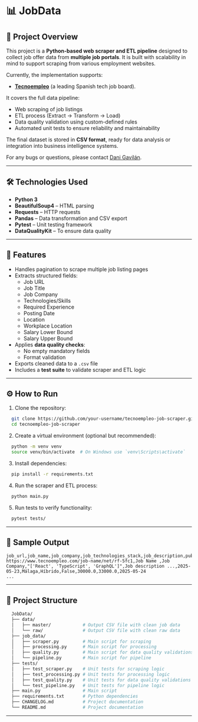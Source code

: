 # 📊 JobData

## 🚀 Project Overview

This project is a **Python-based web scraper and ETL pipeline** designed to collect job offer data from **multiple job portals**. It is built with scalability in mind to support scraping from various employment websites. 

Currently, the implementation supports:
- **[Tecnoempleo](https://www.tecnoempleo.com)** (a leading Spanish tech job board).

It covers the full data pipeline:

- Web scraping of job listings
- ETL process (Extract → Transform → Load)
- Data quality validation using custom-defined rules
- Automated unit tests to ensure reliability and maintainability

The final dataset is stored in **CSV format**, ready for data analysis or integration into business intelligence systems.

For any bugs or questions, please contact [Dani Gavilán](mailto:danigavipedro96@gmail.com).

---

## 🛠️ Technologies Used

- **Python 3**
- **BeautifulSoup4** – HTML parsing
- **Requests** – HTTP requests
- **Pandas** – Data transformation and CSV export
- **Pytest** – Unit testing framework
- **DataQualityKit** – To ensure data quality

---

## 🧠 Features

- Handles pagination to scrape multiple job listing pages
- Extracts structured fields:
  - Job URL
  - Job Title
  - Job Company
  - Technologies/Skills
  - Required Experience
  - Posting Date
  - Location
  - Workplace Location
  - Salary Lower Bound
  - Salary Upper Bound
- Applies **data quality checks**:
  - No empty mandatory fields
  - Format validation
- Exports cleaned data to a `.csv` file
- Includes a **test suite** to validate scraper and ETL logic

---

## ⚙️ How to Run

1. Clone the repository:

```bash
  git clone https://github.com/your-username/tecnoempleo-job-scraper.git
  cd tecnoempleo-job-scraper
```

2. Create a virtual environment (optional but recommended):

```bash
  python -m venv venv
  source venv/bin/activate  # On Windows use `venv\Scripts\activate`
```

3. Install dependencies:
```bash
  pip install -r requirements.txt
```

4. Run the scraper and ETL process:
```bash
  python main.py
```

5. Run tests to verify functionality:

```bash
  pytest tests/
```

---

## 📁 Sample Output

```csv
job_url,job_name,job_company,job_technologies_stack,job_description,publication_date,city,workplace_location,has_been_updated,salary_lower_bound,salary_upper_bound,cutoff_date
https://www.tecnoempleo.com/job-name/net/rf-5fc1,Job Name ,Job Company,"['React', 'TypeScript', 'GraphQL']",Job description ...,2025-05-23,Málaga,Híbrido,False,30000.0,33000.0,2025-05-24
...
```
---


## 📂 Project Structure

```bash
  JobData/
  ├── data/
  │   ├── master/            # Output CSV file with clean job data
  │   └── raw/               # Output CSV file with clean raw data
  ├── job_data/
  │   ├── scraper.py         # Main script for scraping
  │   ├── processing.py      # Main script for processing
  │   ├── quality.py         # Main script for data quality validations
  │   └── pipeline.py        # Main script for pipeline
  ├── tests/
  │   ├── test_scraper.py    # Unit tests for scraping logic
  │   ├── test_processing.py # Unit tests for processing logic
  │   ├── test_quality.py    # Unit tests for data quality validations logic
  │   └── test_pipeline.py   # Unit tests for pipeline logic
  ├── main.py                # Main script
  ├── requirements.txt       # Python dependencies
  ├── CHANGELOG.md           # Project documentation
  └── README.md              # Project documentation
```

---